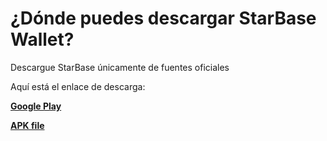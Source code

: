 # ¿Dónde puedes descargar StarBase Wallet?

Descargue StarBase únicamente de fuentes oficiales

Aquí está el enlace de descarga:

[**Google Play**](https://play.google.com/store/apps/details?id=io.horizontalsystems.bankwallet)

[**APK file**](https://github.com/horizontalsystems/starbase-wallet-android/releases)
